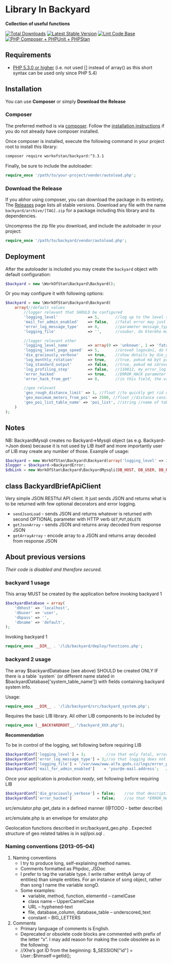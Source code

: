 # Library In Backyard

**Collection of useful functions**

[![Total Downloads](https://img.shields.io/packagist/dt/workofstan/backyard.svg)](https://packagist.org/packages/workofstan/backyard)
[![Latest Stable Version](https://img.shields.io/packagist/v/workofstan/backyard.svg)](https://packagist.org/packages/workofstan/backyard)
[![Lint Code Base](https://github.com/WorkOfStan/backyard/actions/workflows/linter.yml/badge.svg)](https://github.com/WorkOfStan/backyard/actions/workflows/linter.yml)
[![PHP Composer + PHPUnit + PHPStan](https://github.com/WorkOfStan/backyard/actions/workflows/php-composer-phpunit.yml/badge.svg)](https://github.com/WorkOfStan/backyard/actions/workflows/php-composer-phpunit.yml)

## Requirements
* [PHP 5.3.0 or higher](http://www.php.net/) (i.e. not used [] instead of array() as this short syntax can be used only since PHP 5.4)

## Installation

You can use **Composer** or simply **Download the Release**

### Composer

The preferred method is via [composer](https://getcomposer.org). Follow the
[installation instructions](https://getcomposer.org/doc/00-intro.md) if you do not already have
composer installed.

Once composer is installed, execute the following command in your project root to install this library:

```sh
composer require workofstan/backyard:^3.3.1
```

Finally, be sure to include the autoloader:

```php
require_once '/path/to/your-project/vendor/autoload.php';
```

### Download the Release

If you abhor using composer, you can download the package in its entirety. The [Releases](https://github.com/WorkOfStan/backyard/releases) page lists all stable versions.
Download any file with the name `backyard/archive/[TAG].zip` for a package including this library and its dependencies.

Uncompress the zip file you download, and include the autoloader in your project:

```php
require_once '/path/to/backyard/vendor/autoload.php';
```

## Deployment

After the autoloader is included you may create the `backyard` object with default configuration:
```php
$backyard = new \WorkOfStan\Backyard\Backyard();
```

Or you may configure it with following options:
```php
$backyard = new \WorkOfStan\Backyard\Backyard(
    array(//default values
        //logger relevant that SHOULD be configured
        'logging_level'             => 5,       //log up to the level set here, default=5 = debug//logovat az do urovne zde uvedene: 0=unknown/default_call 1=fatal 2=error 3=warning 4=info 5=debug/default_setting 6=speed  //aby se zalogovala alespoň missing db musí být logování nejníže defaultně na 1 //1 as default for writing the missing db at least to the standard ErrorLog
        'mail_for_admin_enabled'    => false,   //fatal error may just be written in log //$backyardMailForAdminEnabled = "rejthar@gods.cz";//on production, it is however recommended to set an e-mail, where to announce fatal errors
        'error_log_message_type'    => 0,       //parameter message_type http://cz2.php.net/manual/en/function.error-log.php for my_error_log; default is 0, i.e. to send message to PHP's system logger; recommended is however 3, i.e. append to the file destination set either in field $this->BackyardConf['logging_file or in table system
        'logging_file'              => '',      //soubor, do kterého má my_error_log() zapisovat

        //logger relevant other
        'logging_level_name'        => array(0 => 'unknown', 1 => 'fatal', 'error', 'warning', 'info', 'debug', 'speed'),
        'logging_level_page_speed'  => 5,       //úroveň logování, do které má být zapisována rychlost vygenerování stránky
        'die_graciously_verbose'    => true,    //show details by die_graciously() on screen (it is always in the error_log); on production it is recomended to be set to to false due security
        'log_monthly_rotation'      => true,    //true, pokud má být přípona .log.Y-m.log (výhodou je měsíční rotace); false, pokud má být jen .log (výhodou je sekvenční zápis chyb přes my_error_log a jiných PHP chyb)
        'log_standard_output'       => false,   //true, pokud má zároveň vypisovat na obrazovku; false, pokud má vypisovat jen do logu
        'log_profiling_step'        => false,   //110812, my_error_log neprofiluje rychlost //$PROFILING_STEP = 0.008;//110812, my_error_log profiluje čas mezi dvěma měřenými body vyšší než udaná hodnota sec
        'error_hacked'              => true,    //ERROR_HACK parameter is reflected
        'error_hack_from_get'       => 0,       //in this field, the value of $_GET['ERROR_HACK'] shall be set below

        //geo relevant
        'geo_rough_distance_limit' => 1, //float //to quickly get rid off too distant POIs; 1 ~ 100km
        'geo_maximum_meters_from_poi' => 2500, //float //distance considered to be overlapping with the device position // 2500 m is considered exact location due to mobile phone GPS caching
        'geo_poi_list_table_name' => 'poi_list', //string //name of table with POI coordinates
    )
);
```


## Notes

NB: BackyardMysqli creates no Backyard->Mysqli object (as e.g. Backyard->Json does) because it is not used by LIB itself and more importantly user of LIB may create any number of those.
Example of usage:

```php
$backyard = new WorkOfStan\Backyard\Backyard(array('logging_level' => 3));
$logger = $backyard->BackyardError;
$dbLink = new WorkOfStan\Backyard\BackyardMysqli(DB_HOST, DB_USER, DB_PASSWORD, DB_DATABASE, $logger);
```

## class BackyardBriefApiClient

Very simple JSON RESTful API client.
It just sends JSON and returns what is to be returned with few optional decorators and error logging.
* `sendJsonLoad` - sends JSON and returns whatever is returned with second OPTIONAL parameter with HTTP verb `GET`,`PUT`,`DELETE`
* `getJsonArray` - sends JSON and returns array decoded from response JSON
* `getArrayArray` - encode array to a JSON and returns array decoded from response JSON


## About previous versions
*Their code is disabled and therefore secured.*

### backyard 1 usage

This array MUST be created by the application before invoking backyard 1
```php
$backyardDatabase = array(
    'dbhost' => 'localhost',
    'dbuser' => 'user',
    'dbpass' => '',
    'dbname' => 'default',
);
```

Invoking backyard 1
```php
require_once __DIR__ . '/lib/backyard/deploy/functions.php';
```


### backyard 2 usage

The array $backyardDatabase (see above) SHOULD be created ONLY IF there is a table \`system\` (or different name stated in $backyardDatabase['system_table_name']) with fields containing backyard system info.

Usage:
```php
require_once __DIR__ . '/lib/backyard/src/backyard_system.php';
```
Requires the basic LIB library. All other LIB components to be included by
```php
require_once (__BACKYARDROOT__."/backyard_XXX.php");
```

**Recommendation**

To be in control of the logging, set following before requiring LIB
```php
$backyardConf['logging_level'] = 3;         //so that only fatal, error, warning are logged
$backyardConf['error_log_message_type'] = 3;//so that logging does not go to PHP system logger but to the monthly rotated file specified on the next line
$backyardConf['logging_file'] = '/var/www/www.alfa.gods.cz/logs/error_php.log';
$backyardConf['mail_for_admin_enabled']    = 'your@e-mail.address';   //fatal error are announced to this e-mail
```

Once your application is *production ready*, set following before requiring LIB
```php
$backyardConf['die_graciously_verbose'] = false;    //so that description contained within die_graciously() is not revealed on screen
$backyardConf['error_hacked']           = false;    //so that *ERROR_HACK* GET parameter is ignored (and 3rd party can't *debug* your application
```


src/emulator.php get_data in a defined manner (@TODO - better describe)

src/emulate.php is an envelope for emulator.php

Geolocation functions described in src/backyard_geo.php .
Expected structure of geo related tables is in sql/poi.sql .

### Naming conventions (2013-05-04)
1. Naming conventions
    - I try to produce long, self-explaining method names.
    - Comments formatted as Phpdoc, JSDoc
    - I prefer to tag the variable type. I write rather entityA (array of entities) than simple entities. For an instance of song object, rather than song I name the variable songO.
    - Some examples:
        - variable, method, function, elementId – camelCase
        - class name – UpperCamelCase
        - URL – hyphened-text
        - file, database_column, database_table – underscored_text
        - constant – BIG_LETTERS
2. Comments
    - Primary language of comments is English.
    - Deprecated or obsolete code blocks are commented with prefix of the letter “x”. I may add reason for making the code obsolete as in the following:
    - //Xhe’s got ID from the beginning: $_SESSION["id"] = User::$himself->getId();
